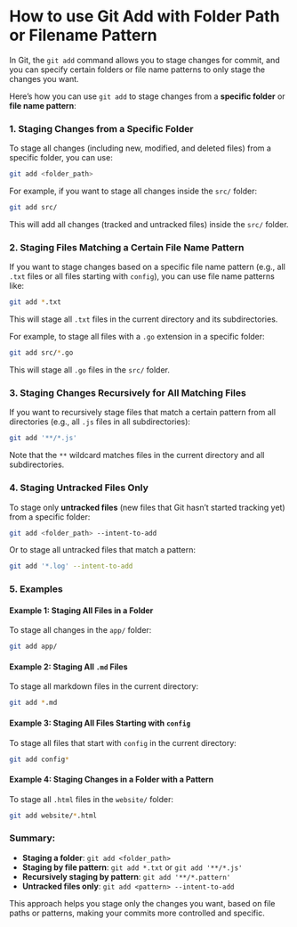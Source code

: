 # How to use Git Add with Folder Path or Filename Pattern 

In Git, the `git add` command allows you to stage changes for commit, and you can specify certain folders or file name patterns to only stage the changes you want.

Here’s how you can use `git add` to stage changes from a **specific folder** or **file name pattern**:

### 1. **Staging Changes from a Specific Folder**

To stage all changes (including new, modified, and deleted files) from a specific folder, you can use:

```bash
git add <folder_path>
```

For example, if you want to stage all changes inside the `src/` folder:

```bash
git add src/
```

This will add all changes (tracked and untracked files) inside the `src/` folder.

### 2. **Staging Files Matching a Certain File Name Pattern**

If you want to stage changes based on a specific file name pattern (e.g., all `.txt` files or all files starting with `config`), you can use file name patterns like:

```bash
git add *.txt
```

This will stage all `.txt` files in the current directory and its subdirectories.

For example, to stage all files with a `.go` extension in a specific folder:

```bash
git add src/*.go
```

This will stage all `.go` files in the `src/` folder.

### 3. **Staging Changes Recursively for All Matching Files**

If you want to recursively stage files that match a certain pattern from all directories (e.g., all `.js` files in all subdirectories):

```bash
git add '**/*.js'
```

Note that the `**` wildcard matches files in the current directory and all subdirectories.

### 4. **Staging Untracked Files Only**

To stage only **untracked files** (new files that Git hasn’t started tracking yet) from a specific folder:

```bash
git add <folder_path> --intent-to-add
```

Or to stage all untracked files that match a pattern:

```bash
git add '*.log' --intent-to-add
```

### 5. **Examples**

#### Example 1: Staging All Files in a Folder
To stage all changes in the `app/` folder:

```bash
git add app/
```

#### Example 2: Staging All `.md` Files
To stage all markdown files in the current directory:

```bash
git add *.md
```

#### Example 3: Staging All Files Starting with `config`
To stage all files that start with `config` in the current directory:

```bash
git add config*
```

#### Example 4: Staging Changes in a Folder with a Pattern
To stage all `.html` files in the `website/` folder:

```bash
git add website/*.html
```

### Summary:
- **Staging a folder**: `git add <folder_path>`
- **Staging by file pattern**: `git add *.txt` or `git add '**/*.js'`
- **Recursively staging by pattern**: `git add '**/*.pattern'`
- **Untracked files only**: `git add <pattern> --intent-to-add`

This approach helps you stage only the changes you want, based on file paths or patterns, making your commits more controlled and specific.